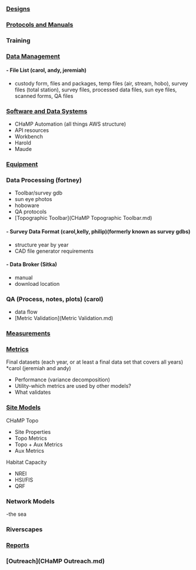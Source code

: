 

### [Designs](Designs.md)

### [Protocols and Manuals](ProtocolMainPage.md)

### Training

### [Data Management](DataManagement.md)
#### - File List (carol, andy, jeremiah)
- custody form, files and packages, temp files (air, stream, hobo), survey files (total station), survey files, processed data files, sun eye files, scanned forms, QA files

### [Software and Data Systems](OtherSoftware.md)
- CHaMP Automation (all things AWS structure)
- API resources
- Workbench
- Harold
- Maude

### [Equipment](Equipment.md)

### Data Processing (fortney)

- Toolbar/survey gdb
- sun eye photos
- hoboware
- QA protocols
- [Topographic Toolbar](CHaMP Topographic Toolbar.md)
#### - Survey Data Format (carol,kelly, philip)(formerly known as survey gdbs)
- structure year by year
- CAD file generator requirements
#### - Data Broker (Sitka)
- manual
- download location

### QA (Process, notes, plots) (carol)
- data flow
- [Metric Validation](Metric Validation.md)

### [Measurements](MeasurementsMainPage.md)

### [Metrics](MetricsMainPage.md) 

Final datasets (each year, or at least a final data set that covers all years)
*carol (jeremiah and andy)

- Performance (variance decomposition)
- Utility-which metrics are used by other models? 
- What validates

### [Site Models](Models.md)

CHaMP Topo 
- Site Properties
- Topo Metrics
- Topo + Aux Metrics
- Aux Metrics

Habitat Capacity
- NREI
- HSI/FIS
- QRF


### Network Models
-the sea

### Riverscapes

### [Reports](ReportsMain.md) 

### [Outreach](CHaMP Outreach.md)

